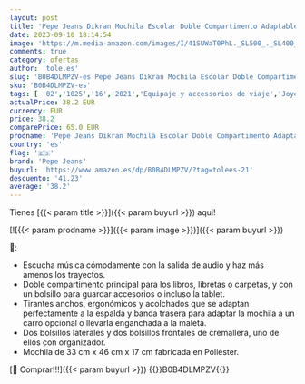 ```yaml
---
layout: post
title: 'Pepe Jeans Dikran Mochila Escolar Doble Compartimento Adaptable a Carro Azul 33x46x17 cms Poliéster 25 81L'
date: 2023-09-10 18:14:54
image: 'https://m.media-amazon.com/images/I/41SUWaT0PhL._SL500_._SL400_.jpg'
comments: true
category: ofertas
author: 'tole.es'
slug: 'B0B4DLMPZV-es Pepe Jeans Dikran Mochila Escolar Doble Compartimento...'
sku: 'B0B4DLMPZV-es'
tags: [ '02','1025','16','2021','Equipaje y accessorios de viaje','Joyería: -10% adicional en una selección de Moda','Mochilas','Mochilas infantiles','Mochilas y estuches','Moda','Pepe Jeans, Reebok, Disney y Enso: Mochilas y estuches','Prime Student -10% adicional en una selección de Moda','Self Service','Special Features Stores','escolar','mochila','partition_000','partition_041','partition_104','pepe jeans','🇪🇸', ]
actualPrice: 38.2 EUR
currency: EUR
price: 38.2
comparePrice: 65.0 EUR
prodname: 'Pepe Jeans Dikran Mochila Escolar Doble Compartimento Adaptable a Carro Azul 33x46x17 cms Poliéster 25 81L'
country: 'es'
flag: '🇪🇸'
brand: 'Pepe Jeans'
buyurl: 'https://www.amazon.es/dp/B0B4DLMPZV/?tag=tolees-21'
descuento: '41.23'
average: '38.2'
---
```


Tienes [{{< param title >}}]({{< param buyurl >}}) aqui!

[![{{< param prodname >}}]({{< param image >}})]({{< param buyurl >}})

🔎:

- Escucha música cómodamente con la salida de audio y haz más amenos los trayectos.
- Doble compartimento principal para los libros, libretas o carpetas, y con un bolsillo para guardar accesorios o incluso la tablet.
- Tirantes anchos, ergonómicos y acolchados que se adaptan perfectamente a la espalda y banda trasera para adaptar la mochila a un carro opcional o llevarla enganchada a la maleta.
- Dos bolsillos laterales y dos bolsillos frontales de cremallera, uno de ellos con organizador.
- Mochila de 33 cm x 46 cm x 17 cm fabricada en Poliéster.

[🛒 Comprar!!!]({{< param buyurl >}})
{{<world>}}B0B4DLMPZV{{</world>}}
